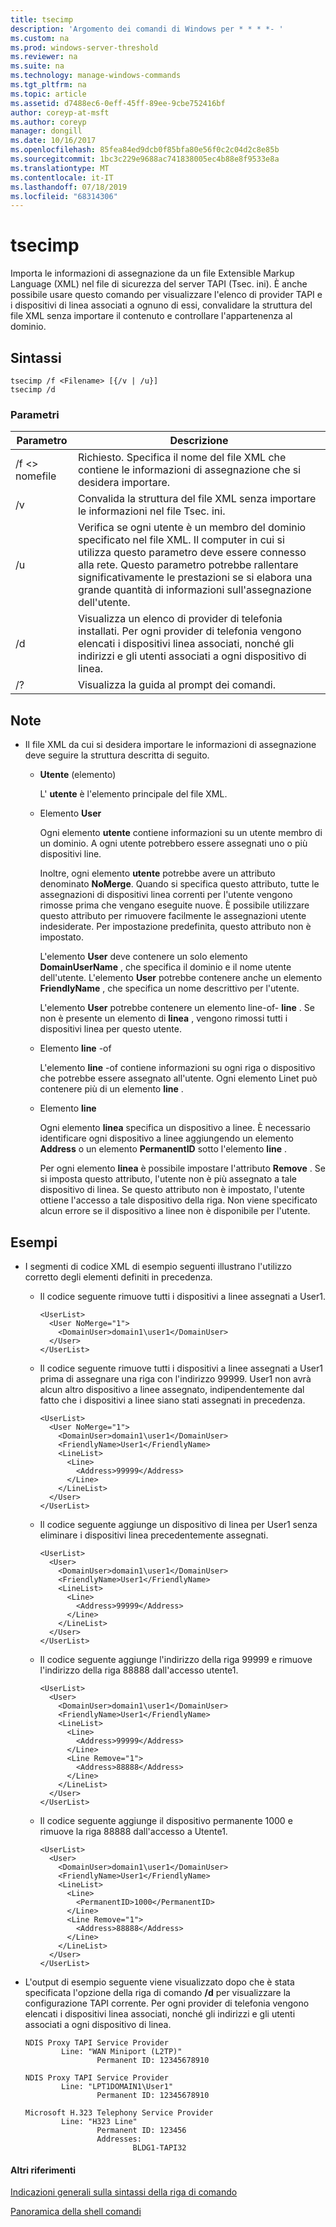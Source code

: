 ```yaml
---
title: tsecimp
description: 'Argomento dei comandi di Windows per * * * *- '
ms.custom: na
ms.prod: windows-server-threshold
ms.reviewer: na
ms.suite: na
ms.technology: manage-windows-commands
ms.tgt_pltfrm: na
ms.topic: article
ms.assetid: d7488ec6-0eff-45ff-89ee-9cbe752416bf
author: coreyp-at-msft
ms.author: coreyp
manager: dongill
ms.date: 10/16/2017
ms.openlocfilehash: 85fea84ed9dcb0f85bfa80e56f0c2c04d2c8e85b
ms.sourcegitcommit: 1bc3c229e9688ac741838005ec4b88e8f9533e8a
ms.translationtype: MT
ms.contentlocale: it-IT
ms.lasthandoff: 07/18/2019
ms.locfileid: "68314306"
---
```

# <a name="tsecimp"></a>tsecimp



Importa le informazioni di assegnazione da un file Extensible Markup Language (XML) nel file di sicurezza del server TAPI (Tsec. ini). È anche possibile usare questo comando per visualizzare l'elenco di provider TAPI e i dispositivi di linea associati a ognuno di essi, convalidare la struttura del file XML senza importare il contenuto e controllare l'appartenenza al dominio.

## <a name="syntax"></a>Sintassi

```
tsecimp /f <Filename> [{/v | /u}]
tsecimp /d
```

### <a name="parameters"></a>Parametri

|Parametro|Descrizione|
|---------|-----------|
|/f \<> nomefile|Richiesto. Specifica il nome del file XML che contiene le informazioni di assegnazione che si desidera importare.|
|/v|Convalida la struttura del file XML senza importare le informazioni nel file Tsec. ini.|
|/u|Verifica se ogni utente è un membro del dominio specificato nel file XML. Il computer in cui si utilizza questo parametro deve essere connesso alla rete. Questo parametro potrebbe rallentare significativamente le prestazioni se si elabora una grande quantità di informazioni sull'assegnazione dell'utente.|
|/d|Visualizza un elenco di provider di telefonia installati. Per ogni provider di telefonia vengono elencati i dispositivi linea associati, nonché gli indirizzi e gli utenti associati a ogni dispositivo di linea.|
|/?|Visualizza la guida al prompt dei comandi.|

## <a name="remarks"></a>Note

-   Il file XML da cui si desidera importare le informazioni di assegnazione deve seguire la struttura descritta di seguito.  
    -   **Utente** (elemento)

        L' **utente** è l'elemento principale del file XML.
    -   Elemento **User**

        Ogni elemento **utente** contiene informazioni su un utente membro di un dominio. A ogni utente potrebbero essere assegnati uno o più dispositivi line.

        Inoltre, ogni elemento **utente** potrebbe avere un attributo denominato **NoMerge**. Quando si specifica questo attributo, tutte le assegnazioni di dispositivi linea correnti per l'utente vengono rimosse prima che vengano eseguite nuove. È possibile utilizzare questo attributo per rimuovere facilmente le assegnazioni utente indesiderate. Per impostazione predefinita, questo attributo non è impostato.

        L'elemento **User** deve contenere un solo elemento **DomainUserName** , che specifica il dominio e il nome utente dell'utente. L'elemento **User** potrebbe contenere anche un elemento **FriendlyName** , che specifica un nome descrittivo per l'utente.

        L'elemento **User** potrebbe contenere un elemento line-of- **line** . Se non è presente un elemento di **linea** , vengono rimossi tutti i dispositivi linea per questo utente.
    -   Elemento **line** -of

        L'elemento **line** -of contiene informazioni su ogni riga o dispositivo che potrebbe essere assegnato all'utente. Ogni  elemento Linet può contenere più di un elemento **line** .
    -   Elemento **line**

        Ogni elemento **linea** specifica un dispositivo a linee. È necessario identificare ogni dispositivo a linee aggiungendo un elemento **Address** o un elemento **PermanentID** sotto l'elemento **line** .

        Per ogni elemento **linea** è possibile impostare l'attributo **Remove** . Se si imposta questo attributo, l'utente non è più assegnato a tale dispositivo di linea. Se questo attributo non è impostato, l'utente ottiene l'accesso a tale dispositivo della riga. Non viene specificato alcun errore se il dispositivo a linee non è disponibile per l'utente.

## <a name="examples"></a>Esempi
- I segmenti di codice XML di esempio seguenti illustrano l'utilizzo corretto degli elementi definiti in precedenza.  
  - Il codice seguente rimuove tutti i dispositivi a linee assegnati a User1.  
    ```
    <UserList>
      <User NoMerge="1">
        <DomainUser>domain1\user1</DomainUser>
      </User>
    </UserList>
    ```  
  - Il codice seguente rimuove tutti i dispositivi a linee assegnati a User1 prima di assegnare una riga con l'indirizzo 99999. User1 non avrà alcun altro dispositivo a linee assegnato, indipendentemente dal fatto che i dispositivi a linee siano stati assegnati in precedenza.  
    ```
    <UserList>
      <User NoMerge="1">
        <DomainUser>domain1\user1</DomainUser>
        <FriendlyName>User1</FriendlyName>
        <LineList>
          <Line>
            <Address>99999</Address>
          </Line>
        </LineList>
      </User>
    </UserList>
    ```  
  - Il codice seguente aggiunge un dispositivo di linea per User1 senza eliminare i dispositivi linea precedentemente assegnati.  
    ```
    <UserList>
      <User>
        <DomainUser>domain1\user1</DomainUser>
        <FriendlyName>User1</FriendlyName>
        <LineList>
          <Line>
            <Address>99999</Address>
          </Line>
        </LineList>
      </User>
    </UserList>
    ```  
  - Il codice seguente aggiunge l'indirizzo della riga 99999 e rimuove l'indirizzo della riga 88888 dall'accesso utente1.  
    ```
    <UserList>
      <User>
        <DomainUser>domain1\user1</DomainUser>
        <FriendlyName>User1</FriendlyName>
        <LineList>
          <Line>
            <Address>99999</Address>
          </Line>
          <Line Remove="1">
            <Address>88888</Address>
          </Line>
        </LineList>
      </User>
    </UserList>
    ```  
  - Il codice seguente aggiunge il dispositivo permanente 1000 e rimuove la riga 88888 dall'accesso a Utente1.  
    ```
    <UserList>
      <User>
        <DomainUser>domain1\user1</DomainUser>
        <FriendlyName>User1</FriendlyName>
        <LineList>
          <Line>
            <PermanentID>1000</PermanentID>
          </Line>
          <Line Remove="1">
            <Address>88888</Address>
          </Line>
        </LineList>
      </User>
    </UserList>
    ```

-   L'output di esempio seguente viene visualizzato dopo che è stata specificata l'opzione della riga di comando **/d** per visualizzare la configurazione TAPI corrente. Per ogni provider di telefonia vengono elencati i dispositivi linea associati, nonché gli indirizzi e gli utenti associati a ogni dispositivo di linea.  
    ```
    NDIS Proxy TAPI Service Provider
            Line: "WAN Miniport (L2TP)"
                    Permanent ID: 12345678910

    NDIS Proxy TAPI Service Provider
            Line: "LPT1DOMAIN1\User1"
                    Permanent ID: 12345678910

    Microsoft H.323 Telephony Service Provider
            Line: "H323 Line"
                    Permanent ID: 123456
                    Addresses:
                            BLDG1-TAPI32

    ```

#### <a name="additional-references"></a>Altri riferimenti

[Indicazioni generali sulla sintassi della riga di comando](command-line-syntax-key.md)

[Panoramica della shell comandi](https://technet.microsoft.com/library/cc737438(v=ws.10).aspx)
